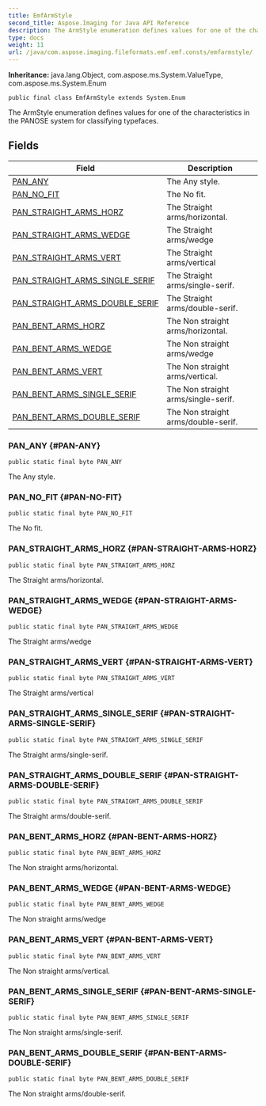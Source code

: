 ```yaml
---
title: EmfArmStyle
second_title: Aspose.Imaging for Java API Reference
description: The ArmStyle enumeration defines values for one of the characteristics in the PANOSE system for classifying typefaces.
type: docs
weight: 11
url: /java/com.aspose.imaging.fileformats.emf.emf.consts/emfarmstyle/
---
```

**Inheritance:**
java.lang.Object, com.aspose.ms.System.ValueType, com.aspose.ms.System.Enum
```
public final class EmfArmStyle extends System.Enum
```

The ArmStyle enumeration defines values for one of the characteristics in the PANOSE system for classifying typefaces.
## Fields

| Field | Description |
| --- | --- |
| [PAN_ANY](#PAN-ANY) | The Any style. |
| [PAN_NO_FIT](#PAN-NO-FIT) | The No fit. |
| [PAN_STRAIGHT_ARMS_HORZ](#PAN-STRAIGHT-ARMS-HORZ) | The Straight arms/horizontal. |
| [PAN_STRAIGHT_ARMS_WEDGE](#PAN-STRAIGHT-ARMS-WEDGE) | The Straight arms/wedge |
| [PAN_STRAIGHT_ARMS_VERT](#PAN-STRAIGHT-ARMS-VERT) | The Straight arms/vertical |
| [PAN_STRAIGHT_ARMS_SINGLE_SERIF](#PAN-STRAIGHT-ARMS-SINGLE-SERIF) | The Straight arms/single-serif. |
| [PAN_STRAIGHT_ARMS_DOUBLE_SERIF](#PAN-STRAIGHT-ARMS-DOUBLE-SERIF) | The Straight arms/double-serif. |
| [PAN_BENT_ARMS_HORZ](#PAN-BENT-ARMS-HORZ) | The Non straight arms/horizontal. |
| [PAN_BENT_ARMS_WEDGE](#PAN-BENT-ARMS-WEDGE) | The Non straight arms/wedge |
| [PAN_BENT_ARMS_VERT](#PAN-BENT-ARMS-VERT) | The Non straight arms/vertical. |
| [PAN_BENT_ARMS_SINGLE_SERIF](#PAN-BENT-ARMS-SINGLE-SERIF) | The Non straight arms/single-serif. |
| [PAN_BENT_ARMS_DOUBLE_SERIF](#PAN-BENT-ARMS-DOUBLE-SERIF) | The Non straight arms/double-serif. |
### PAN_ANY {#PAN-ANY}
```
public static final byte PAN_ANY
```


The Any style.

### PAN_NO_FIT {#PAN-NO-FIT}
```
public static final byte PAN_NO_FIT
```


The No fit.

### PAN_STRAIGHT_ARMS_HORZ {#PAN-STRAIGHT-ARMS-HORZ}
```
public static final byte PAN_STRAIGHT_ARMS_HORZ
```


The Straight arms/horizontal.

### PAN_STRAIGHT_ARMS_WEDGE {#PAN-STRAIGHT-ARMS-WEDGE}
```
public static final byte PAN_STRAIGHT_ARMS_WEDGE
```


The Straight arms/wedge

### PAN_STRAIGHT_ARMS_VERT {#PAN-STRAIGHT-ARMS-VERT}
```
public static final byte PAN_STRAIGHT_ARMS_VERT
```


The Straight arms/vertical

### PAN_STRAIGHT_ARMS_SINGLE_SERIF {#PAN-STRAIGHT-ARMS-SINGLE-SERIF}
```
public static final byte PAN_STRAIGHT_ARMS_SINGLE_SERIF
```


The Straight arms/single-serif.

### PAN_STRAIGHT_ARMS_DOUBLE_SERIF {#PAN-STRAIGHT-ARMS-DOUBLE-SERIF}
```
public static final byte PAN_STRAIGHT_ARMS_DOUBLE_SERIF
```


The Straight arms/double-serif.

### PAN_BENT_ARMS_HORZ {#PAN-BENT-ARMS-HORZ}
```
public static final byte PAN_BENT_ARMS_HORZ
```


The Non straight arms/horizontal.

### PAN_BENT_ARMS_WEDGE {#PAN-BENT-ARMS-WEDGE}
```
public static final byte PAN_BENT_ARMS_WEDGE
```


The Non straight arms/wedge

### PAN_BENT_ARMS_VERT {#PAN-BENT-ARMS-VERT}
```
public static final byte PAN_BENT_ARMS_VERT
```


The Non straight arms/vertical.

### PAN_BENT_ARMS_SINGLE_SERIF {#PAN-BENT-ARMS-SINGLE-SERIF}
```
public static final byte PAN_BENT_ARMS_SINGLE_SERIF
```


The Non straight arms/single-serif.

### PAN_BENT_ARMS_DOUBLE_SERIF {#PAN-BENT-ARMS-DOUBLE-SERIF}
```
public static final byte PAN_BENT_ARMS_DOUBLE_SERIF
```


The Non straight arms/double-serif.

